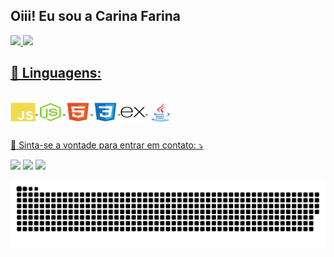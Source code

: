 ## Oiii! Eu sou a Carina Farina
 <div>
  <a href="https://github.com/carinafarina">
  <img height="180em" src="https://github-readme-stats.vercel.app/api?username=carinafarina&show_icons=true&theme=dracula&include_all_commits=true&count_private=true"/>
  <img height="180em" src="https://github-readme-stats.vercel.app/api/top-langs/?username=carinafarina&layout=compact&langs_count=7&theme=dracula"/>
</div>

##
<h2 align="left">
 🦄 Linguagens:
</h2>

<div style="display: inline_block"><br>
  <img align="center" alt="Carina-Js" height="30" width="40" src="https://raw.githubusercontent.com/devicons/devicon/master/icons/javascript/javascript-plain.svg">
  <img align="center" alt="Carina-Nodejs" height="30" width="40" src="https://raw.githubusercontent.com/devicons/devicon/master/icons/nodejs/nodejs-plain.svg">
  <img align="center" alt="Carina-HTML" height="30" width="40" src="https://raw.githubusercontent.com/devicons/devicon/master/icons/html5/html5-original.svg">
  <img align="center" alt="Carina-CSS" height="30" width="40" src="https://raw.githubusercontent.com/devicons/devicon/master/icons/css3/css3-original.svg">
  <img align="center" alt="Carina-Express" height="30" width="40" src="https://raw.githubusercontent.com/devicons/devicon/master/icons/express/express-original.svg">
  <img align="center" alt="Carina-Java" height="30" width="40" src="https://raw.githubusercontent.com/devicons/devicon/master/icons/java/java-original.svg">
  
  
 
 </div>
  
  ##

  <p align="left">
  💌 Sinta-se a vontade para entrar em contato: ⤵️
</p>
 
<div> 
 
  <a href="https://instagram.com/carina_farina" target="_blank"><img src="https://img.shields.io/badge/-Instagram-%23E4405F?style=for-the-badge&logo=instagram&logoColor=white" target="_blank"></a>
   <a href = "mailto:carinafarina2014@gmail.com"><img src="https://img.shields.io/badge/-Gmail-%23333?style=for-the-badge&logo=gmail&logoColor=white" target="_blank"></a>
  <a href="https://www.linkedin.com/in/carina-farina-98a92393" target="_blank"><img src="https://img.shields.io/badge/-LinkedIn-%230077B5?style=for-the-badge&logo=linkedin&logoColor=white" target="_blank"></a> 
 
 
  ![Snake animation](https://github.com/carinafarina/carinafarina/blob/output/github-contribution-grid-snake.svg)
  
  <div> 
   

